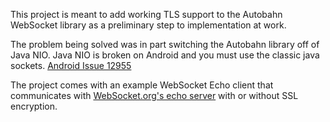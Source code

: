 This project is meant to add working TLS support to the Autobahn WebSocket library as a preliminary step to implementation at work.

The problem being solved was in part switching the Autobahn library off of Java NIO. Java NIO is broken on Android and you must use the classic java sockets. [Android Issue 12955][1]

The project comes with an example WebSocket Echo client that communicates with [WebSocket.org's echo server][2] with or without SSL encryption.

[1]: http://code.google.com/p/android/issues/detail?id=12955
[2]: http://www.websocket.org/echo.html

